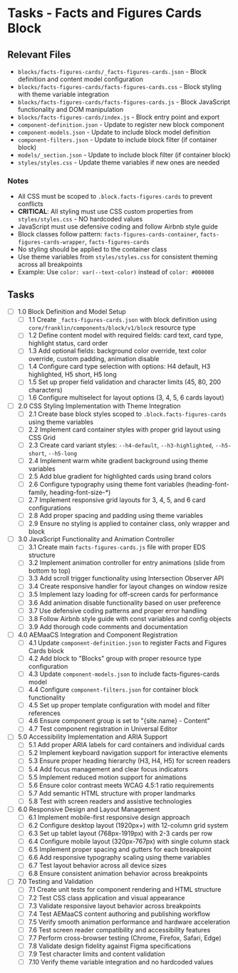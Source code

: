 # Tasks - Facts and Figures Cards Block

## Relevant Files

- `blocks/facts-figures-cards/_facts-figures-cards.json` - Block definition and content model configuration
- `blocks/facts-figures-cards/facts-figures-cards.css` - Block styling with theme variable integration
- `blocks/facts-figures-cards/facts-figures-cards.js` - Block JavaScript functionality and DOM manipulation
- `blocks/facts-figures-cards/index.js` - Block entry point and export
- `component-definition.json` - Update to register new block component
- `component-models.json` - Update to include block model definition
- `component-filters.json` - Update to include block filter (if container block)
- `models/_section.json` - Update to include block filter (if container block)
- `styles/styles.css` - Update theme variables if new ones are needed

### Notes

- All CSS must be scoped to `.block.facts-figures-cards` to prevent conflicts
- **CRITICAL**: All styling must use CSS custom properties from `styles/styles.css` - NO hardcoded values
- JavaScript must use defensive coding and follow Airbnb style guide
- Block classes follow pattern: `facts-figures-cards-container`, `facts-figures-cards-wrapper`, `facts-figures-cards`
- No styling should be applied to the container class
- Use theme variables from `styles/styles.css` for consistent theming across all breakpoints
- Example: Use `color: var(--text-color)` instead of `color: #000000`

## Tasks

- [ ] 1.0 Block Definition and Model Setup
  - [ ] 1.1 Create `_facts-figures-cards.json` with block definition using `core/franklin/components/block/v1/block` resource type
  - [ ] 1.2 Define content model with required fields: card text, card type, highlight status, card order
  - [ ] 1.3 Add optional fields: background color override, text color override, custom padding, animation disable
  - [ ] 1.4 Configure card type selection with options: H4 default, H3 highlighted, H5 short, H5 long
  - [ ] 1.5 Set up proper field validation and character limits (45, 80, 200 characters)
  - [ ] 1.6 Configure multiselect for layout options (3, 4, 5, 6 cards layout)

- [ ] 2.0 CSS Styling Implementation with Theme Integration
  - [ ] 2.1 Create base block styles scoped to `.block.facts-figures-cards` using theme variables
  - [ ] 2.2 Implement card container styles with proper grid layout using CSS Grid
  - [ ] 2.3 Create card variant styles: `--h4-default`, `--h3-highlighted`, `--h5-short`, `--h5-long`
  - [ ] 2.4 Implement warm white gradient background using theme variables
  - [ ] 2.5 Add blue gradient for highlighted cards using brand colors
  - [ ] 2.6 Configure typography using theme font variables (heading-font-family, heading-font-size-*)
  - [ ] 2.7 Implement responsive grid layouts for 3, 4, 5, and 6 card configurations
  - [ ] 2.8 Add proper spacing and padding using theme variables
  - [ ] 2.9 Ensure no styling is applied to container class, only wrapper and block

- [ ] 3.0 JavaScript Functionality and Animation Controller
  - [ ] 3.1 Create main `facts-figures-cards.js` file with proper EDS structure
  - [ ] 3.2 Implement animation controller for entry animations (slide from bottom to top)
  - [ ] 3.3 Add scroll trigger functionality using Intersection Observer API
  - [ ] 3.4 Create responsive handler for layout changes on window resize
  - [ ] 3.5 Implement lazy loading for off-screen cards for performance
  - [ ] 3.6 Add animation disable functionality based on user preference
  - [ ] 3.7 Use defensive coding patterns and proper error handling
  - [ ] 3.8 Follow Airbnb style guide with const variables and config objects
  - [ ] 3.9 Add thorough code comments and documentation

- [ ] 4.0 AEMaaCS Integration and Component Registration
  - [ ] 4.1 Update `component-definition.json` to register Facts and Figures Cards block
  - [ ] 4.2 Add block to "Blocks" group with proper resource type configuration
  - [ ] 4.3 Update `component-models.json` to include facts-figures-cards model
  - [ ] 4.4 Configure `component-filters.json` for container block functionality
  - [ ] 4.5 Set up proper template configuration with model and filter references
  - [ ] 4.6 Ensure component group is set to "{site.name} - Content"
  - [ ] 4.7 Test component registration in Universal Editor

- [ ] 5.0 Accessibility Implementation and ARIA Support
  - [ ] 5.1 Add proper ARIA labels for card containers and individual cards
  - [ ] 5.2 Implement keyboard navigation support for interactive elements
  - [ ] 5.3 Ensure proper heading hierarchy (H3, H4, H5) for screen readers
  - [ ] 5.4 Add focus management and clear focus indicators
  - [ ] 5.5 Implement reduced motion support for animations
  - [ ] 5.6 Ensure color contrast meets WCAG 4.5:1 ratio requirements
  - [ ] 5.7 Add semantic HTML structure with proper landmarks
  - [ ] 5.8 Test with screen readers and assistive technologies

- [ ] 6.0 Responsive Design and Layout Management
  - [ ] 6.1 Implement mobile-first responsive design approach
  - [ ] 6.2 Configure desktop layout (1920px+) with 12-column grid system
  - [ ] 6.3 Set up tablet layout (768px-1919px) with 2-3 cards per row
  - [ ] 6.4 Configure mobile layout (320px-767px) with single column stack
  - [ ] 6.5 Implement proper spacing and gutters for each breakpoint
  - [ ] 6.6 Add responsive typography scaling using theme variables
  - [ ] 6.7 Test layout behavior across all device sizes
  - [ ] 6.8 Ensure consistent animation behavior across breakpoints

- [ ] 7.0 Testing and Validation
  - [ ] 7.1 Create unit tests for component rendering and HTML structure
  - [ ] 7.2 Test CSS class application and visual appearance
  - [ ] 7.3 Validate responsive layout behavior across breakpoints
  - [ ] 7.4 Test AEMaaCS content authoring and publishing workflow
  - [ ] 7.5 Verify smooth animation performance and hardware acceleration
  - [ ] 7.6 Test screen reader compatibility and accessibility features
  - [ ] 7.7 Perform cross-browser testing (Chrome, Firefox, Safari, Edge)
  - [ ] 7.8 Validate design fidelity against Figma specifications
  - [ ] 7.9 Test character limits and content validation
  - [ ] 7.10 Verify theme variable integration and no hardcoded values
